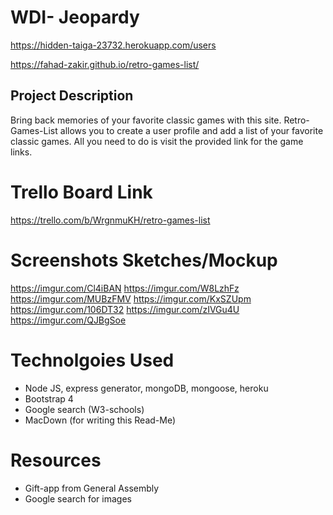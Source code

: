 # WDI- Jeopardy

https://hidden-taiga-23732.herokuapp.com/users

https://fahad-zakir.github.io/retro-games-list/

## Project Description
Bring back memories of your favorite classic games with this site. Retro-Games-List allows you to create a user profile and add a list of your favorite classic games.  All you need to do is visit the provided link for the game links.  

# Trello Board Link
https://trello.com/b/WrgnmuKH/retro-games-list

# Screenshots Sketches/Mockup
https://imgur.com/Cl4iBAN
https://imgur.com/W8LzhFz
https://imgur.com/MUBzFMV
https://imgur.com/KxSZUpm
https://imgur.com/106DT32
https://imgur.com/zIVGu4U
https://imgur.com/QJBgSoe

# Technolgoies Used
* Node JS, express generator, mongoDB, mongoose, heroku
* Bootstrap 4
* Google search (W3-schools)
* MacDown (for writing this Read-Me)

# Resources
* Gift-app from General Assembly
* Google search for images



                   

